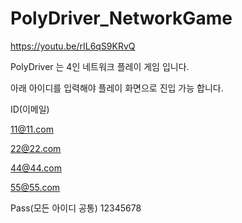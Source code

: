 # PolyDriver_NetworkGame

https://youtu.be/rIL6qS9KRvQ

PolyDriver 는 4인 네트워크 플레이 게임 입니다.

아래 아이디를 입력해야 플레이 화면으로 진입 가능 합니다.


ID(이메일)

11@11.com

22@22.com

44@44.com

55@55.com


Pass(모든 아이디 공통)
12345678

